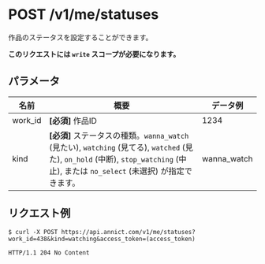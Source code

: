 # POST /v1/me/statuses

作品のステータスを設定することができます。

**このリクエストには `write` スコープが必要になります。**

## パラメータ

| 名前 | 概要 | データ例 |
| --- | --- | --- |
| work_id | **[必須]** 作品ID | 1234 |
| kind | **[必須]** ステータスの種類。`wanna_watch` (見たい), `watching` (見てる), `watched` (見た), `on_hold` (中断), `stop_watching` (中止), または `no_select` (未選択) が指定できます。 | wanna_watch |


## リクエスト例

```
$ curl -X POST https://api.annict.com/v1/me/statuses?work_id=438&kind=watching&access_token=(access_token)
```

```
HTTP/1.1 204 No Content
```
